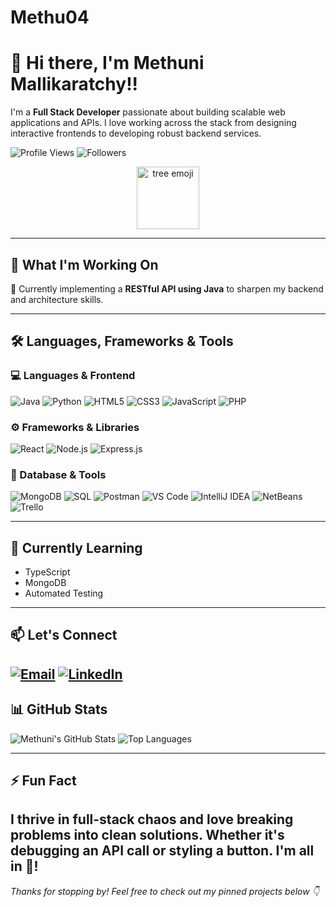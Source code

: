 # Methu04
# 👋 Hi there, I'm Methuni Mallikaratchy!!

I'm a **Full Stack Developer** passionate about building scalable web applications and APIs. I love working across the stack from designing interactive frontends to developing robust backend services.

![Profile Views](https://komarev.com/ghpvc/?username=Methu04&color=blueviolet)
![Followers](https://img.shields.io/github/followers/Methu04?label=Follow&style=social)

<p align= "center">
<img src="https://emoji.gg/assets/emoji/24723-tea.gif" width="100" alt="tree emoji">
</p>

---

## 💼 What I'm Working On
🚀 Currently implementing a **RESTful API using Java** to sharpen my backend and architecture skills.

---

## 🛠️ Languages, Frameworks & Tools

### 💻 Languages & Frontend
![Java](https://img.shields.io/badge/Java-ED8B00?style=for-the-badge&logo=java&logoColor=white)
![Python](https://img.shields.io/badge/Python-3776AB?style=for-the-badge&logo=python&logoColor=white)
![HTML5](https://img.shields.io/badge/HTML5-e34c26?style=for-the-badge&logo=html5&logoColor=white)
![CSS3](https://img.shields.io/badge/CSS3-264de4?style=for-the-badge&logo=css3&logoColor=white)
![JavaScript](https://img.shields.io/badge/JavaScript-F7DF1E?style=for-the-badge&logo=javascript&logoColor=black)
![PHP](https://img.shields.io/badge/PHP-777BB4?style=for-the-badge&logo=php&logoColor=white)

### ⚙️ Frameworks & Libraries
![React](https://img.shields.io/badge/React-20232A?style=for-the-badge&logo=react&logoColor=61DAFB)
![Node.js](https://img.shields.io/badge/Node.js-339933?style=for-the-badge&logo=nodedotjs&logoColor=white)
![Express.js](https://img.shields.io/badge/Express.js-404d59?style=for-the-badge)

### 🧰 Database & Tools
![MongoDB](https://img.shields.io/badge/MongoDB-47A248?style=for-the-badge&logo=mongodb&logoColor=white)
![SQL](https://img.shields.io/badge/SQL-003B57?style=for-the-badge&logo=postgresql&logoColor=white)
![Postman](https://img.shields.io/badge/Postman-FF6C37?style=for-the-badge&logo=postman&logoColor=white)
![VS Code](https://img.shields.io/badge/VS--Code-007ACC?style=for-the-badge&logo=visual-studio-code&logoColor=white)
![IntelliJ IDEA](https://img.shields.io/badge/IntelliJ-000000?style=for-the-badge&logo=intellij-idea&logoColor=white)
![NetBeans](https://img.shields.io/badge/NetBeans-1B6AC6?style=for-the-badge&logo=apache-netbeans-ide&logoColor=white)
![Trello](https://img.shields.io/badge/Trello-0052CC?style=for-the-badge&logo=trello&logoColor=white)

---

## 🌱 Currently Learning
- TypeScript
- MongoDB
- Automated Testing

---

## 📫 Let's Connect

[![Email](https://img.shields.io/badge/Email-D14836?style=for-the-badge&logo=gmail&logoColor=white)](mailto:methunimallikaratchy@gmail.com)
[![LinkedIn](https://img.shields.io/badge/LinkedIn-0077B5?style=for-the-badge&logo=linkedin&logoColor=white)](https://www.linkedin.com/in/methuni-mallikaratchy-16045133b/)
---

## 📊 GitHub Stats

![Methuni's GitHub Stats](https://github-readme-stats.vercel.app/api?username=Methu04&show_icons=true&theme=radical)
![Top Languages](https://github-readme-stats.vercel.app/api/top-langs/?username=Methu04&layout=compact&theme=radical)

---

## ⚡ Fun Fact
I thrive in full-stack chaos and love breaking problems into clean solutions. Whether it's debugging an API call or styling a button. I'm all in 🎉!
---

_Thanks for stopping by! Feel free to check out my pinned projects below 👇_
